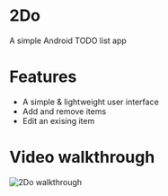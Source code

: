 # 2Do
A simple Android TODO list app

# Features

- A simple & lightweight user interface
- Add and remove items
- Edit an exising item 

# Video walkthrough

![2Do walkthrough]()